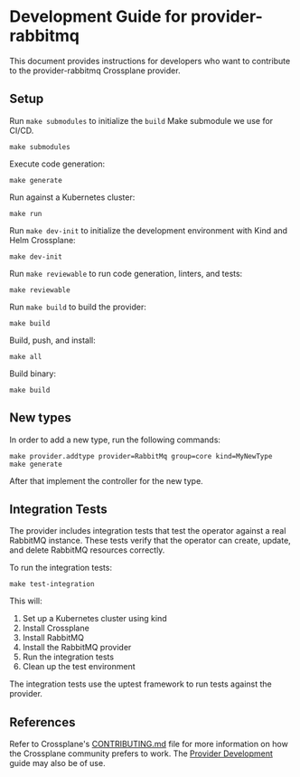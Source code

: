 # Development Guide for provider-rabbitmq

This document provides instructions for developers who want to contribute to the provider-rabbitmq Crossplane provider.

## Setup

Run `make submodules` to initialize the `build` Make submodule we use for CI/CD.

```shell
make submodules
```

Execute code generation:

```shell
make generate
```

Run against a Kubernetes cluster:

```shell
make run
```

Run `make dev-init` to initialize the development environment with Kind and Helm Crossplane:

```shell
make dev-init
```

Run `make reviewable` to run code generation, linters, and tests:

```shell
make reviewable
```

Run `make build` to build the provider:

```shell
make build
```

Build, push, and install:

```shell
make all
```

Build binary:

```shell
make build
```

## New types

In order to add a new type, run the following commands:

```shell
make provider.addtype provider=RabbitMq group=core kind=MyNewType
make generate
```

After that implement the controller for the new type.

## Integration Tests

The provider includes integration tests that test the operator against a real RabbitMQ instance. These tests verify that the operator can create, update, and
delete RabbitMQ resources correctly.

To run the integration tests:

```shell
make test-integration
```

This will:

1. Set up a Kubernetes cluster using kind
2. Install Crossplane
3. Install RabbitMQ
4. Install the RabbitMQ provider
5. Run the integration tests
6. Clean up the test environment

The integration tests use the uptest framework to run tests against the provider.

## References

Refer to Crossplane's [CONTRIBUTING.md](https://github.com/crossplane/crossplane/blob/master/CONTRIBUTING.md) file for more information on how the Crossplane
community prefers to work. The [Provider Development](https://github.com/crossplane/crossplane/blob/master/contributing/guide-provider-development.md) guide may
also be of use.